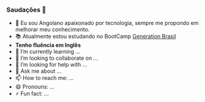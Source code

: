 ### Saudações 👋



- :pushpin: Eu sou Angolano apaixonado por tecnologia, sempre me propondo em melhorar meu conhecimento.
- :books: Atualmente estou estudando no BootCamp
<a href="https://brazil.generation.org/"> Generation Brasil</a>
- **Tenho fluência em Inglês**
- 🌱 I’m currently learning ...
- 👯 I’m looking to collaborate on ...
- 🤔 I’m looking for help with ...
- 💬 Ask me about ...
- 📫 How to reach me: ...
- 😄 Pronouns: ...
- ⚡ Fun fact: ...
